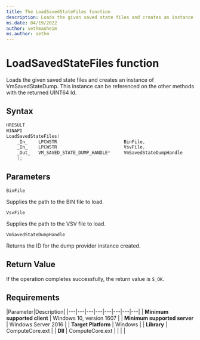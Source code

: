 ```yaml
---
title: The LoadSavedStateFiles function
description: Loads the given saved state files and creates an instance of VmSavedStateDump. This instance can be referenced on the other methods with the returned UINT64 Id.
ms.date: 04/19/2022
author: sethmanheim
ms.author: sethm
---
```


# LoadSavedStateFiles function

Loads the given saved state files and creates an instance of VmSavedStateDump. This instance can be referenced on the other methods with the returned UINT64 Id.

## Syntax

```C
HRESULT
WINAPI
LoadSavedStateFiles(
    _In_    LPCWSTR                         BinFile,
    _In_    LPCWSTR                         VsvFile,
    _Out_   VM_SAVED_STATE_DUMP_HANDLE*     VmSavedStateDumpHandle
    );
```

## Parameters

`BinFile`

Supplies the path to the BIN file to load.

`VsvFile`

Supplies the path to the VSV file to load.

`VmSavedStateDumpHandle`

Returns the ID for the dump provider instance created.

## Return Value

If the operation completes successfully, the return value is `S_OK`.

## Requirements

|Parameter|Description|
|---|---|---|---|---|---|---|---|
| **Minimum supported client** | Windows 10, version 1607 |
| **Minimum supported server** | Windows Server 2016 |
| **Target Platform** | Windows |
| **Library** | ComputeCore.ext |
| **Dll** | ComputeCore.ext |
|    |    |